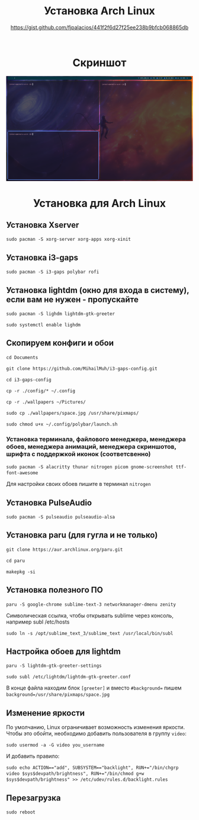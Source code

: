 <div align="center">

# Установка Arch Linux
https://gist.github.com/fjpalacios/441f2f6d27f25ee238b9bfcb068865db

<br>

# Скриншот
![screenshot](./assets/screenshot.png)

# Установка для Arch Linux
</div>

## Установка Xserver
```
sudo pacman -S xorg-server xorg-apps xorg-xinit
```

## Установка i3-gaps
```
sudo pacman -S i3-gaps polybar rofi
```

## Установка lightdm (окно для входа в систему), если вам не нужен - пропускайте
```
sudo pacman -S lighdm lightdm-gtk-greeter
```
```
sudo systemctl enable lighdm
```

## Скопируем конфиги и обои
```
cd Documents
```
```
git clone https://github.com/MihailMuh/i3-gaps-config.git
```
```
cd i3-gaps-config
```
```
cp -r ./config/* ~/.config
```
```
cp -r ./wallpapers ~/Pictures/
```
```
sudo cp ./wallpapers/space.jpg /usr/share/pixmaps/
```
```
sudo chmod u+x ~/.config/polybar/launch.sh
```

### Установка терминала, файлового менеджера, менеджера обоев, менеджера анимаций, менеджера скриншотов, шрифта с поддержкой иконок (соответсвенно)
```
sudo pacman -S alacritty thunar nitrogen picom gnome-screenshot ttf-font-awesome
```
Для настройки своих обоев пишите в терминал ```nitrogen```

## Установка PulseAudio
```
sudo pacman -S pulseaudio pulseaudio-alsa
```

## Установка paru (для гугла и не только)
```
git clone https://aur.archlinux.org/paru.git
```
```
cd paru
```
```
makepkg -si
```

## Установка полезного ПО
```
paru -S google-chrome sublime-text-3 networkmanager-dmenu zenity
```

Символическая ссылка, чтобы открывать sublime через консоль, например subl /etc/hosts
```
sudo ln -s /opt/sublime_text_3/sublime_text /usr/local/bin/subl
```

## Настройка обоев для lightdm
```
paru -S lightdm-gtk-greeter-settings
```
```
sudo subl /etc/lightdm/lightdm-gtk-greeter.conf
```
В конце файла находим блок ```[greeter]``` и вместо ```#background=``` пишем ```background=/usr/share/pixmaps/space.jpg```

## Изменение яркости
По умолчанию, Linux ограничивает возможность изменения яркости. Чтобы это обойти, необходимо добавить пользователя в группу ```video```:
```
sudo usermod -a -G video you_username
```
И добавить правило: 
```
sudo echo ACTION=="add", SUBSYSTEM=="backlight", RUN+="/bin/chgrp video $sys$devpath/brightness", RUN+="/bin/chmod g+w $sys$devpath/brightness" >> /etc/udev/rules.d/backlight.rules
```

## Перезагрузка
```
sudo reboot
```
